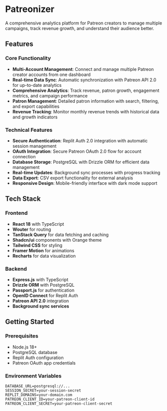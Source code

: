 # Patreonizer

A comprehensive analytics platform for Patreon creators to manage multiple campaigns, track revenue growth, and understand their audience better.

## Features

### Core Functionality
- **Multi-Account Management**: Connect and manage multiple Patreon creator accounts from one dashboard
- **Real-time Data Sync**: Automatic synchronization with Patreon API 2.0 for up-to-date analytics
- **Comprehensive Analytics**: Track revenue, patron growth, engagement metrics, and campaign performance
- **Patron Management**: Detailed patron information with search, filtering, and export capabilities
- **Revenue Tracking**: Monitor monthly revenue trends with historical data and growth indicators

### Technical Features
- **Secure Authentication**: Replit Auth 2.0 integration with automatic session management
- **OAuth Integration**: Secure Patreon OAuth 2.0 flow for account connection
- **Database Storage**: PostgreSQL with Drizzle ORM for efficient data management
- **Real-time Updates**: Background sync processes with progress tracking
- **Data Export**: CSV export functionality for external analysis
- **Responsive Design**: Mobile-friendly interface with dark mode support

## Tech Stack

### Frontend
- **React 18** with TypeScript
- **Wouter** for routing
- **TanStack Query** for data fetching and caching
- **Shadcn/ui** components with Orange theme
- **Tailwind CSS** for styling
- **Framer Motion** for animations
- **Recharts** for data visualization

### Backend
- **Express.js** with TypeScript
- **Drizzle ORM** with PostgreSQL
- **Passport.js** for authentication
- **OpenID Connect** for Replit Auth
- **Patreon API 2.0** integration
- **Background sync services**

## Getting Started

### Prerequisites
- Node.js 18+ 
- PostgreSQL database
- Replit Auth configuration
- Patreon OAuth app credentials

### Environment Variables
```env
DATABASE_URL=postgresql://...
SESSION_SECRET=your-session-secret
REPLIT_DOMAINS=your-domain.com
PATREON_CLIENT_ID=your-patreon-client-id
PATREON_CLIENT_SECRET=your-patreon-client-secret
